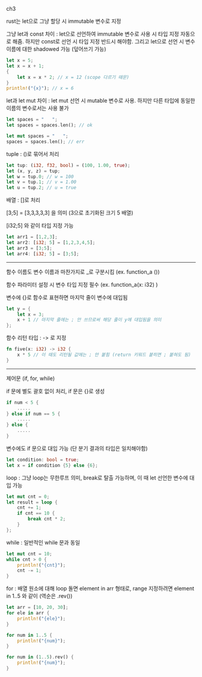 ch3

rust는 let으로 그냥 할당 시 immutable 변수로 지정 

그냥 let과 const 차이 : let으로 선언하여 immutable 변수로 사용 시 타입 지정 자동으로 해줌. 하지만 const로 선언 시 타입 지정 반드시 해야함. 
그리고 let으로 선언 시 변수 이름에 대한 shadowed 가능 (덮어쓰기 가능)

```rust
let x = 5;
let x = x + 1;
{
	let x = x * 2; // x = 12 (scope 다르기 때문)
}
println!("{x}"); // x = 6
```

let과 let mut 차이 : let mut 선언 시 mutable 변수로 사용. 하지만 다른 타입에 동일한 이름의 변수로서는 사용 불가

```rust
let spaces = "   ";
let spaces = spaces.len(); // ok

let mut spaces = "   ";
spaces = spaces.len(); // err
```

tuple : ()로 묶어서 처리

```rust
let tup: (i32, f32, bool) = (100, 1.00, true);
let (x, y, z) = tup;
let w = tup.0; // w = 100
let v = tup.1; // v = 1.00
let u = tup.2; // u = true
```

배열 : []로 처리

[3;5] = [3,3,3,3,3] 을 의미 (3으로 초기화된 크기 5 배열)

[i32;5] 와 같이 타입 지정 가능

```rust
let arr1 = [1,2,3];
let arr2: [i32; 5] = [1,2,3,4,5];
let arr3 = [3;5];
let arr4: [i32; 5] = [3;5];
```

---

함수 이름도 변수 이름과 마찬가지로 _로 구분시킴 (ex. function_a ())

함수 파라미터 설정 시 변수 타입 지정 필수 (ex. function_a(x: i32) )

변수에 {}로 함수로 표현하면 마지막 줄이 변수에 대입됨

```rust
let y = {
	let x = 3;
	x + 1 // 마지막 줄에는 ; 안 쓰므로써 해당 줄이 y에 대입됨을 의미 
};
```

함수 리턴 타입 : -> 로 지정

```rust
fn five(x: i32) -> i32 {
	x * 5 // 이 때도 리턴될 값에는 ; 안 붙힘 (return 키워드 붙히면 ; 붙혀도 됨)
}
```

---

제어문 (if, for, while)

if 문에 별도 괄호 없이 처리, if 문은 {}로 생성

```rust
if num < 5 {
	.....
} else if num == 5 {
	.....
} else {
	.....
}
```

변수에도 if 문으로 대입 가능 (단 분기 결과의 타입은 일치해야함)

```rust
let condition: bool = true;
let x = if condition {5} else {6};
```

loop : 그냥 loop는 무한루프 의미, break로 탈출 가능하며, 이 때 let 선언한 변수에 대입 가능

```rust
let mut cnt = 0;
let result = loop {
	cnt += 1;
	if cnt == 10 {
		break cnt * 2;
	}
};
```

while : 일반적인 while 문과 동일

```rust
let mut cnt = 10;
while cnt > 0 {
	println!("{cnt}");
	cnt -= 1;
}
```

for : 배열 원소에 대해 loop 돌면 element in arr 형태로, range 지정하려면 element in 1..5 와 같이 (역순은 .rev())

```rust
let arr = [10, 20, 30];
for ele in arr {
    println!("{ele}");
}

for num in 1..5 {
    println!("{num}");
}

for num in (1..5).rev() {
    println!("{num}");
}
```




